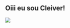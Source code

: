 ## Oiii eu sou Cleiver!
<div>
  <img heigh 180em src="https://github-readme-stats.vercel.app/api?CleiverCoelho=anuraghazra"/>
</div>
